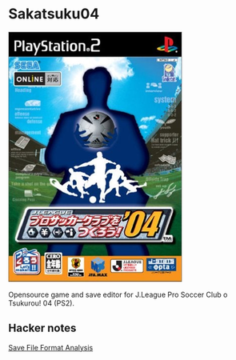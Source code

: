 # Sakatsuku04

![](data/cover.jpg)

Opensource game and save editor for J.League Pro Soccer Club o Tsukurou! 04 (PS2).

## Hacker notes

[Save File Format Analysis](docs/save_file_format_analysis.md)